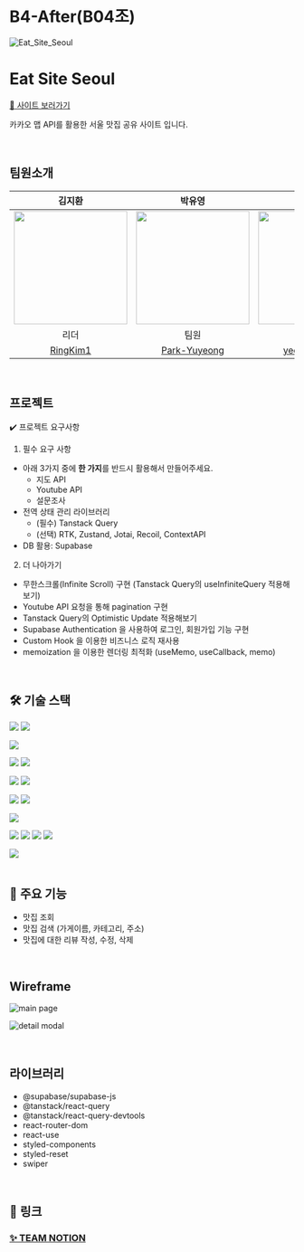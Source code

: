 # B4-After(B04조)

![Eat_Site_Seoul](https://github.com/B4-AFTER-B04/outsourcing-project/assets/131237911/131b8eb2-4861-4c1c-9bec-a57f072b28a2)

# Eat Site Seoul

[🔗 사이트 보러가기]()

카카오 맵 API를 활용한 서울 맛집 공유 사이트 입니다.

<br />

## 팀원소개

|                                 김지환                                 |                                   박유영                                   |                                   서예은                                   |                                  서주환                                  |                                    양대우                                    |                                 유태윤                                 |
| :--------------------------------------------------------------------: | :------------------------------------------------------------------------: | :------------------------------------------------------------------------: | :----------------------------------------------------------------------: | :--------------------------------------------------------------------------: | :--------------------------------------------------------------------: |
| <img src="https://avatars.githubusercontent.com/RingKim1" width="200"> | <img src="https://avatars.githubusercontent.com/Park-Yuyeong" width="200"> | <img src="https://avatars.githubusercontent.com/yeeunseo-dev" width="200"> | <img src="https://avatars.githubusercontent.com/JoohwanSeo" width="200"> | <img src="https://avatars.githubusercontent.com/DAEWOOYANG0310" width="200"> | <img src="https://avatars.githubusercontent.com/taeyun01" width="200"> |
|                                  리더                                  |                                    팀원                                    |                                    팀원                                    |                                   팀원                                   |                                     팀원                                     |                                  팀원                                  |
|                [RingKim1](https://github.com/RingKim1)                 |              [Park-Yuyeong](https://github.com/Park-Yuyeong)               |              [yeeunseo-dev](https://github.com/yeeunseo-dev)               |               [JoohwanSeo](https://github.com/JoohwanSeo)                |             [DAEWOOYANG0310](https://github.com/DAEWOOYANG0310)              |                [taeyun01](https://github.com/taeyun01)                 |

<br />

## 프로젝트

✔️ 프로젝트 요구사항

1. 필수 요구 사항

- 아래 3가지 중에 **한 가지**를 반드시 활용해서 만들어주세요.
  - 지도 API
  - Youtube API
  - 설문조사
- 전역 상태 관리 라이브러리
  - (필수) Tanstack Query
  - (선택) RTK, Zustand, Jotai, Recoil, ContextAPI
- DB 활용: Supabase

2. 더 나아가기

- 무한스크롤(Infinite Scroll) 구현 (Tanstack Query의 useInfiniteQuery 적용해보기)
- Youtube API 요청을 통해 pagination 구현
- Tanstack Query의 Optimistic Update 적용해보기
- Supabase Authentication 을 사용하여 로그인, 회원가입 기능 구현
- Custom Hook 을 이용한 비즈니스 로직 재사용
- memoization 을 이용한 렌더링 최적화 (useMemo, useCallback, memo)

<br />

## 🛠️ 기술 스택

<img src="https://img.shields.io/badge/react-61DAFB?style=for-the-badge&logo=react&logoColor=black"> <img src="https://img.shields.io/badge/vite-646CFF?style=for-the-badge&logo=vite&logoColor=white">

<img src="https://img.shields.io/badge/react query-FF4154?style=for-the-badge&logo=react query&logoColor=white">

<img src="https://img.shields.io/badge/styled components-DB7093?style=for-the-badge&logo=styled components&logoColor=white"> <img src="https://img.shields.io/badge/swiper-6332F6?style=for-the-badge&logo=swiper&logoColor=white">

<img src="https://img.shields.io/badge/kakao map api-FFCD00?style=for-the-badge&logo=kakao&logoColor=black"> <img src="https://img.shields.io/badge/supabase-3FCF8E?style=for-the-badge&logo=supabase&logoColor=black">

<img src="https://img.shields.io/badge/prettier-F7B93E?style=for-the-badge&logo=prettier&logoColor=black"> <img src="https://img.shields.io/badge/visual studio code-007ACC?style=for-the-badge&logo=visual studio code&logoColor=white">

<img src="https://img.shields.io/badge/figma-F24E1E?style=for-the-badge&logo=figma&logoColor=white">

<img src="https://img.shields.io/badge/git-F05032?style=for-the-badge&logo=git&logoColor=white"> <img src="https://img.shields.io/badge/github-181717?style=for-the-badge&logo=github&logoColor=white"> <img src="https://img.shields.io/badge/slack-4A154B?style=for-the-badge&logo=slack&logoColor=white"> <img src="https://img.shields.io/badge/notion-000000?style=for-the-badge&logo=notion&logoColor=white">

<img src="https://img.shields.io/badge/vercel-000000?style=for-the-badge&logo=vercel&logoColor=white">

<br />
<br />

## 📝 주요 기능

- 맛집 조회
- 맛집 검색 (가게이름, 카테고리, 주소)
- 맛집에 대한 리뷰 작성, 수정, 삭제

<br />

## Wireframe

![main page](https://github.com/B4-AFTER-B04/outsourcing-project/assets/54975374/e24124e4-ae4a-44ec-b02e-d36290444b03)

![detail modal](https://github.com/B4-AFTER-B04/outsourcing-project/assets/54975374/6184f25b-b695-44da-b93e-97e58114098c)

<br />

## 라이브러리

- @supabase/supabase-js
- @tanstack/react-query
- @tanstack/react-query-devtools
- react-router-dom
- react-use
- styled-components
- styled-reset
- swiper

<br />

## 🔗 링크

### [✨ TEAM NOTION](https://www.notion.so/teamsparta/B04-B4-AFTER-ad806c896c1c42d98ee68798035c7629)

<br />
